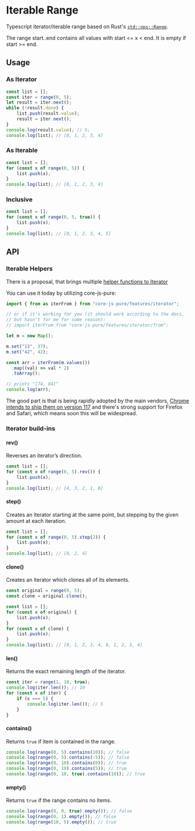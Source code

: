 # Iterable Range

Typescript iterator/iterable range based on Rust's [`std::ops::Range`](https://doc.rust-lang.org/std/ops/struct.Range.html).

The range start..end contains all values with start <= x < end. It is empty if start >= end.

## Usage

### As Iterator

```js
const list = [];
const iter = range(0, 5);
let result = iter.next();
while (!result.done) {
    list.push(result.value);
    result = iter.next();
}
console.log(result.value); // 5;
console.log(list); // [0, 1, 2, 3, 4]
```

### As Iterable

```js
const list = [];
for (const x of range(0, 5)) {
    list.push(x);
}
console.log(list); // [0, 1, 2, 3, 4]
```

### Inclusive

```js
const list = [];
for (const x of range(0, 5, true)) {
    list.push(x);
}
console.log(list); // [0, 1, 2, 3, 4, 5]
```

## API

### Iterable Helpers

There is a proposal, that brings multiple [helper functions to Iterator](https://github.com/tc39/proposal-iterator-helpers)

You can use it today by utilizing core-js-pure:

```js
import { from as iterFrom } from "core-js-pure/features/iterator";

// or if it's working for you (it should work according to the docs,
// but hasn't for me for some reason):
// import iterFrom from "core-js-pure/features/iterator/from";

let m = new Map();

m.set("13", 37);
m.set("42", 42);

const arr = iterFrom(m.values())
  .map((val) => val * 2)
  .toArray();

// prints "[74, 84]"
console.log(arr);
```
The good part is that is being rapidly adopted by the main vendors, [Chrome intends to ship them on version 117](https://chromestatus.com/feature/5102502917177344) and there's strong support for Firefox and Safari, which means soon this will be widespread.

### Iterator build-ins

#### rev()

Reverses an iterator’s direction.

```js
const list = [];
for (const x of range(0, 5).rev()) {
    list.push(x);
}
console.log(list); // [4, 3, 2, 1, 0]
```

#### step()

Creates an iterator starting at the same point, but stepping by the given amount at each iteration.

```js
const list = [];
for (const x of range(0, 5).step(2)) {
    list.push(x);
}
console.log(list); // [0, 2, 4]
```

#### clone()

Creates an iterator which clones all of its elements.

```js
const original = range(0, 5);
const clone = original.clone();

const list = [];
for (const x of original) {
    list.push(x);
}
for (const x of clone) {
    list.push(x);
}
console.log(list); // [0, 1, 2, 3, 4, 0, 1, 2, 3, 4]
```

#### len()

Returns the exact remaining length of the iterator.

```js
const iter = range(1, 10, true);
console.log(iter.len()); // 10
for (const x of iter) {
    if (x === 5) {
        console.log(iter.len()); // 5
    }
}
```

#### contains()

Returns `true` if item is contained in the range.

```js
console.log(range(0, 5).contains(10)); // false
console.log(range(0, 5).contains(-5)); // false
console.log(range(0, 10).contains(0)); // true
console.log(range(0, 10).contains(5)); // true
console.log(range(0, 10, true).contains(10)); // true
```

#### empty()

Returns `true` if the range contains no items.

```js
console.log(range(0, 0, true).empty()); // false
console.log(range(0, 1).empty()); // false
console.log(range(10, 5).empty()); // true
```
